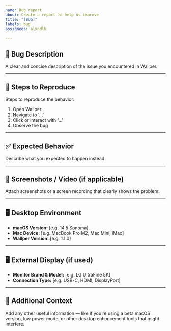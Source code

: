 ```yaml
---
name: Bug report
about: Create a report to help us improve
title: "[BUG]"
labels: bug
assignees: alxndlk

---
```


## 🐞 Bug Description
A clear and concise description of the issue you encountered in Wallper.

---

## 🔁 Steps to Reproduce
Steps to reproduce the behavior:
1. Open Wallper
2. Navigate to '...'
3. Click or interact with '...'
4. Observe the bug

---

## ✅ Expected Behavior
Describe what you expected to happen instead.

---

## 📸 Screenshots / Video (if applicable)
Attach screenshots or a screen recording that clearly shows the problem.

---

## 🖥️ Desktop Environment
- **macOS Version:** [e.g. 14.5 Sonoma]
- **Mac Device:** [e.g. MacBook Pro M2, Mac Mini, iMac]
- **Wallper Version:** [e.g. 1.1.0]

---

## 🖥️ External Display (if used)
- **Monitor Brand & Model:** [e.g. LG UltraFine 5K]
- **Connection Type:** [e.g. USB-C, HDMI, DisplayPort]

---

## 🧩 Additional Context
Add any other useful information — like if you’re using a beta macOS version, low power mode, or other desktop enhancement tools that might interfere.
